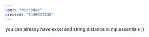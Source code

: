 ```yaml
---
user: "microdee"
created: "1496617438"
---
```


you can already have excel and string distance in mp.essentials ;)
